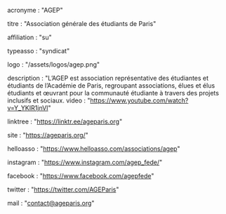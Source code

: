 acronyme : "AGEP"

titre : "Association générale des étudiants de Paris"

affiliation : "su"

typeasso : "syndicat"

logo : "/assets/logos/agep.png"

description : "L’AGEP est association représentative des étudiantes et étudiants de l’Académie de Paris, regroupant associations, élues et élus étudiants et œuvrant pour la communauté étudiante à travers des projets inclusifs et sociaux.
video : "https://www.youtube.com/watch?v=Y_YKIR1jnVI"

linktree : "https://linktr.ee/ageparis.org"

site : "https://ageparis.org/"

helloasso : "https://www.helloasso.com/associations/agep"

instagram : "https://www.instagram.com/agep_fede/"

facebook : "https://www.facebook.com/agepfede"

twitter : "https://twitter.com/AGEParis"

mail : "contact@ageparis.org"